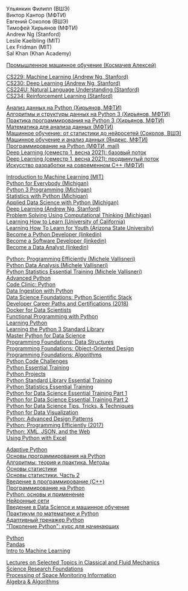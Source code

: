 Ульянкин Филипп (ВШЭ)  
Виктор Кантор (МФТИ)  
Евгений Соколов (ВШЭ)  
Тимофей Хирьянов (МФТИ)  
Andrew Ng (Stanford)  
Leslie Kaelbling (MIT)  
Lex Fridman (MIT)  
Sal Khan (Khan Academy)  

[Промышленное машинное обучение (Космачев Алексей)](https://www.coursera.org/specializations/industrial-machine-learning)  

[CS229: Machine Learning (Andrew Ng, Stanford)](https://www.youtube.com/playlist?list=PLoROMvodv4rMiGQp3WXShtMGgzqpfVfbU)  
[CS230: Deep Learning (Andrew Ng, Stanford)](https://www.youtube.com/playlist?list=PLoROMvodv4rOABXSygHTsbvUz4G_YQhOb)  
[CS224U: Natural Language Understanding (Stanford)](https://www.youtube.com/playlist?list=PLoROMvodv4rObpMCir6rNNUlFAn56Js20)  
[CS234: Reinforcement Learning (Stanford)](https://www.youtube.com/playlist?list=PLoROMvodv4rOSOPzutgyCTapiGlY2Nd8u)  

[Анализ данных на Python (Хирьянов, МФТИ)](https://www.youtube.com/playlist?list=PLRDzFCPr95fIgPrFFW-0nXT5YH6ZnjRM6)  
[Алгоритмы и структуры данных на Python 3 (Хирьянов, МФТИ)](https://www.youtube.com/playlist?list=PLRDzFCPr95fK7tr47883DFUbm4GeOjjc0)  
[Практика программирования на Python 3 (Хирьянов, МФТИ)](https://www.youtube.com/playlist?list=PLRDzFCPr95fLuusPXwvOPgXzBL3ZTzybY)  
[Математика для анализа данных (МФТИ)](https://fpmi-edu.ru/math_course)  
[Машинное обучение: от статистики до нейросетей (Соколов, ВШЭ)](https://www.coursera.org/specializations/machine-learning-from-statistics-to-neural-networks)  
[Машинное обучение и анализ данных (Яндекс, МФТИ)](https://www.coursera.org/specializations/machine-learning-data-analysis)  
[Программирование на Python (МФТИ, mail)](https://www.coursera.org/specializations/programming-in-python)  
[Deep Learning (семестр 1, весна 2021): базовый поток](https://stepik.org/course/91156/info)  
[Deep Learning (семестр 1, весна 2021): продвинутый поток](https://stepik.org/course/91157/info)  
[Искусство разработки на современном C++ (МФТИ)](https://www.coursera.org/specializations/c-plus-plus-modern-development)  

[Introduction to Machine Learning (MIT)](https://openlearninglibrary.mit.edu/courses/course-v1:MITx+6.036+1T2019)  
[Python for Everybody (Michigan)](https://www.coursera.org/specializations/python)  
[Python 3 Programming (Michigan)](https://www.coursera.org/specializations/python-3-programming)  
[Statistics with Python (Michigan)](https://www.coursera.org/specializations/statistics-with-python)  
[Applied Data Science with Python (Michigan)](https://www.coursera.org/specializations/data-science-python)  
[Deep Learning (Andrew Ng, Stanford)](https://www.coursera.org/specializations/deep-learning)  
[Problem Solving Using Computational Thinking (Michigan)](https://www.coursera.org/learn/compthinking)  
[Learning How to Learn (University of California)](https://www.coursera.org/learn/learning-how-to-learn)  
[Learning How To Learn for Youth (Arizona State University)](https://www.coursera.org/learn/learning-how-to-learn-youth)  
[Become a Python Developer (linkedin)](https://www.linkedin.com/learning/paths/become-a-python-developer)  
[Become a Software Developer (linkedin)](https://www.linkedin.com/learning/paths/become-a-software-developer)  
[Become a Data Analyst (linkedin)](https://www.linkedin.com/learning/paths/become-a-data-analyst)  

[Python: Programming Efficiently (Michele Vallisneri)](https://www.linkedin.com/learning/python-programming-efficiently-2)  
[Python Data Analysis (Michele Vallisneri)](https://www.linkedin.com/learning/python-data-analysis-2)  
[Python Statistics Essential Training (Michele Vallisneri)](https://www.linkedin.com/learning/python-statistics-essential-training)  
[Advanced Python](https://www.linkedin.com/learning/advanced-python)  
[Code Clinic: Python](https://www.linkedin.com/learning/code-clinic-python-2)  
[Data Ingestion with Python](https://www.linkedin.com/learning/data-ingestion-with-python)  
[Data Science Foundations: Python Scientific Stack](https://www.linkedin.com/learning/data-science-foundations-python-scientific-stack)  
[Developer Career Paths and Certifications (2018)](https://www.linkedin.com/learning/developer-career-paths-and-certifications)  
[Docker for Data Scientists](https://www.linkedin.com/learning/docker-for-data-scientists)  
[Functional Programming with Python](https://www.linkedin.com/learning/functional-programming-with-python)  
[Learning Python](https://www.linkedin.com/learning/learning-python-2)  
[Learning the Python 3 Standard Library](https://www.linkedin.com/learning/learning-the-python-3-standard-library)  
[Master Python for Data Science](https://www.linkedin.com/learning/paths/master-python-for-data-science)  
[Programming Foundations: Data Structures](https://www.linkedin.com/learning/programming-foundations-data-structures-2)  
[Programming Foundations: Object-Oriented Design](https://www.linkedin.com/learning/programming-foundations-object-oriented-design-3)  
[Programming Foundations: Algorithms](https://www.linkedin.com/learning/programming-foundations-algorithms)  
[Python Code Challenges](https://www.linkedin.com/learning/python-code-challenges)  
[Python Essential Training](https://www.linkedin.com/learning/python-essential-training-2)  
[Python Projects](https://www.linkedin.com/learning/python-projects)  
[Python Standard Library Essential Training](https://www.linkedin.com/learning/python-standard-library-essential-training)  
[Python Statistics Essential Training](https://www.linkedin.com/learning/python-statistics-essential-training)  
[Python for Data Science Essential Training Part 1](https://www.linkedin.com/learning/python-for-data-science-essential-training-part-1)  
[Python for Data Science Essential Training Part 2](https://www.linkedin.com/learning/python-for-data-science-essential-training-part-2)  
[Python for Data Science Tips, Tricks, & Techniques](https://www.linkedin.com/learning/python-for-data-science-tips-tricks-techniques)  
[Python for Data Visualization](https://www.linkedin.com/learning/python-for-data-visualization)  
[Python: Advanced Design Patterns](https://www.linkedin.com/learning/python-advanced-design-patterns)  
[Python: Programming Efficiently (2017)](https://www.linkedin.com/learning/python-programming-efficiently)  
[Python: XML, JSON, and the Web](https://www.linkedin.com/learning/python-xml-json-and-the-web)  
[Using Python with Excel](https://www.linkedin.com/learning/using-python-with-excel)  

[Adaptive Python](https://stepik.org/course/568/info)  
[Основы программирования на Python](https://stepik.org/course/84854/info)  
[Алгоритмы: теория и практика. Методы](https://stepik.org/course/217/info)  
[Основы статистики](https://stepik.org/course/76/info)  
[Основы статистики. Часть 2](https://stepik.org/course/524/info)  
[Введение в программирование (C++)](https://stepik.org/course/363/info)  
[Программирование на Python](https://stepik.org/course/67/info)  
[Python: основы и применение](https://stepik.org/course/512/info)  
[Нейронные сети](https://stepik.org/course/401/info)  
[Введение в Data Science и машинное обучение](https://stepik.org/course/4852/info)  
[Практикум по математике и Python](https://stepik.org/course/3356/info)  
[Адаптивный тренажер Python](https://stepik.org/course/431/info)  
["Поколение Python": курс для начинающих](https://stepik.org/course/58852/info)  

[Python](https://www.kaggle.com/learn/python)  
[Pandas](https://www.kaggle.com/learn/pandas)  
[Intro to Machine Learning](https://www.kaggle.com/learn/intro-to-machine-learning)  

[Lectures on Selected Topics in Classical and Fluid Mechanics](https://www.coursera.org/learn/lectures-on-selected-topics-in-classical-and-fluid-mechanics)  
[Science Research Foundations](https://www.coursera.org/learn/science-research-foundations)  
[Processing of Space Monitoring Information](https://www.coursera.org/learn/processing-of-space-monitoring-information)  
[Algebra & Algorithms](https://www.coursera.org/learn/algebra-and-algorithms)  

